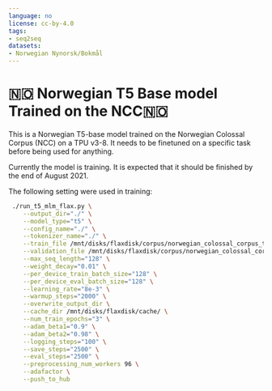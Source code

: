 ```yaml
---
language: no
license: cc-by-4.0
tags:
- seq2seq
datasets:
- Norwegian Nynorsk/Bokmål
---
```

# 🇳🇴 Norwegian T5 Base model Trained on the NCC🇳🇴  

This is a Norwegian T5-base model trained on the Norwegian Colossal Corpus (NCC) on a TPU v3-8. It needs to be finetuned on a specific task before being used for anything.

Currently the model is training. It is expected that it should be finished by the end of August 2021.

 The following setting were used in training:
```bash
 ./run_t5_mlm_flax.py \
    --output_dir="./" \
    --model_type="t5" \
    --config_name="./" \
    --tokenizer_name="./" \
    --train_file /mnt/disks/flaxdisk/corpus/norwegian_colossal_corpus_train.json \
    --validation_file /mnt/disks/flaxdisk/corpus/norwegian_colossal_corpus_validation.json \
    --max_seq_length="128" \
    --weight_decay="0.01" \
    --per_device_train_batch_size="128" \
    --per_device_eval_batch_size="128" \
    --learning_rate="8e-3" \
    --warmup_steps="2000" \
    --overwrite_output_dir \
    --cache_dir /mnt/disks/flaxdisk/cache/ \
    --num_train_epochs="3" \
    --adam_beta1="0.9" \
    --adam_beta2="0.98" \
    --logging_steps="100" \
    --save_steps="2500" \
    --eval_steps="2500" \
    --preprocessing_num_workers 96 \
    --adafactor \
    --push_to_hub
 ```